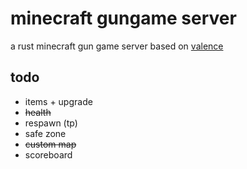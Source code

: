 # minecraft gungame server
a rust minecraft gun game server based on [valence](https://github.com/valence-rs/valence)
## todo
* items + upgrade
* ~~health~~
* respawn (tp)
* safe zone
* ~~custom map~~
* scoreboard